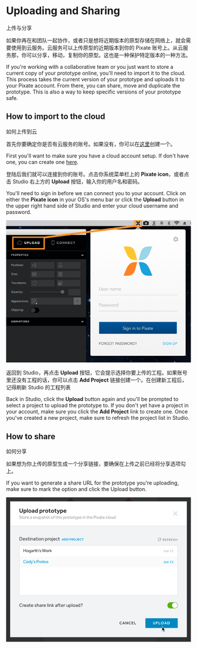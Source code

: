 # Uploading and Sharing

上传与分享

如果你再在和团队一起协作，或者只是想将近期版本的原型存储在网络上，就会需要使用到云服务。云服务可以上传原型的近期版本到你的 Pixate 账号上。从云服务那，你可以分享，移动，复制你的原型。这也是一种保护特定版本的一种方法。

If you're working with a collaborative team or you just want to store a current copy of your prototype online, you'll need to import it to the cloud. This process takes the current version of your prototype and uploads it to your Pixate account. From there, you can share, move and duplicate the prototype. This is also a way to keep specific versions of your prototype safe.

## How to import to the cloud

如何上传到云

首先你要确定你是否有云服务的账号。如果没有，你可以在[这里](https://app.pixate.com/signup)创建一个。

First you'll want to make sure you have a cloud account setup. If don't have one, you can create one [here](https://app.pixate.com/signup).

登陆后我们就可以连接到你的账号。点击你系统菜单栏上的 **Pixate icon**，或者点击 Studio 右上方的 **Upload** 按钮，输入你的用户名和密码。

You'll need to sign in before we can connect you to your account. Click on either the **Pixate icon** in your OS's menu bar or click the **Upload** button in the upper right hand side of Studio and enter your cloud username and password.

![](images/upload-and-share1.png)

返回到 Studio，再点击 **Upload** 按钮，它会提示选择你要上传的工程。如果账号里还没有工程的话，你可以点击 **Add Project** 链接创建一个。在创建新工程后，记得刷新 Studio 的工程列表

Back in Studio, click the **Upload** button again and you'll be prompted to select a project to upload the prototype to. If you don't yet have a project in your account, make sure you click the **Add Project** link to create one. Once you've created a new project, make sure to refresh the project list in Studio.

## How to share

如何分享

如果想为你上传的原型生成一个分享链接，要确保在上传之前已经将分享选项勾上。

If you want to generate a share URL for the prototype you're uploading, make sure to mark the option and click the Upload button.

![](images/upload-and-share2.png)